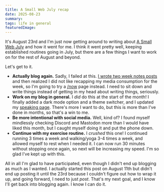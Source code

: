 ```yaml
---
title: A Small Web July recap
date: 2025-08-23
summary:
tags: life in general
featuredImage:
---
```

It's August 23rd and I'm just now getting around to writing about [A Small Web July](/a-small-web-july) and how it went for me. I think it went pretty well, keeping established routines going in July, but there are a few things I want to work on for the rest of August and beyond.

Let's get to it.

* **Actually blog again.** Sadly, I failed at this. [I wrote two week notes posts](/tags/weeknotes) and then realized I did not like recapping my media consumption for the week, so I'm going to try a [/now](https://nownownow.com/about) page instead. I need to sit down and write things instead of getting in my head about writing things, seriously.
* **Work on my blog in general.** I *did* do this at the start of the month! I finally added a dark mode option and a theme switcher, and I updated my [speaking page](/speaking). There's more I want to do, but this is more than I've done in months, so that's a win to me.
* **Be more intentional with social media.** Well, kind of? I found myself mindlessly checking Discord and Mastodon more than I would have liked this month, but I caught myself doing it and put the phone down.
* **Continue with my exercise routine.** I *crushed* this one! I continued running 3 times a week and walking/yoga 3-4 times a week, and allowed myself to rest when I needed it. I can now run 30 minutes without stopping once again, so next will be increasing my speed. I'm so glad I've kept up with this.

All in all I'm glad to have participated, even though I didn't end up blogging as much as I wanted. I actually started this post on August 11th but didn't end up posting it until the 23rd because I couldn't figure out how to wrap it up, and going forward, I need to just *post*. That's my next goal, and I know I'll get back into blogging again. I know I can do it.
